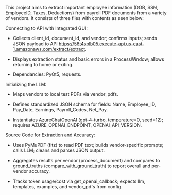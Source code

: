 This project aims to extract important employee information (DOB, SSN, EmployeeID, Taxes, Deductions) from payroll PDF documents from a variety of vendors. It consists of three files with contents as seen below:

Connecting to API with Integrated GUI:

  - Collects client_id, document_id, and vendor; confirms inputs; sends JSON payload to API https://56t4splb05.execute-api.us-east-1.amazonaws.com/extract/extract.

  - Displays extraction status and basic errors in a ProcessWindow; allows returning to home or exiting.

  - Dependancies: PyQt5, requests.

Initializing the LLM:

  - Maps vendors to local test PDFs via vendor_pdfs.

  - Defines standardized JSON schema for fields: Name, Employee_ID, Pay_Date, Earnings, Payroll_Codes, Net_Pay.

  - Instantiates AzureChatOpenAI (gpt-4-turbo, temperature=0, seed=12); requires AZURE_OPENAI_ENDPOINT, OPENAI_API_VERSION.

Source Code for Extraction and Accuracy:

  - Uses PyMuPDF (fitz) to read PDF text; builds vendor-specific prompts; calls LLM; cleans and parses JSON output.

  - Aggregates results per vendor (process_document) and compares to ground_truths (compare_with_ground_truth) to report overall and per-vendor accuracy.

  - Tracks token usage/cost via get_openai_callback; expects llm, templates, examples, and vendor_pdfs from config.
